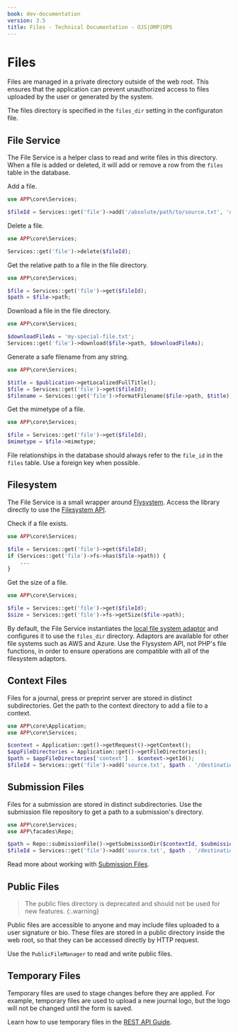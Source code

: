 ```yaml
---
book: dev-documentation
version: 3.5
title: Files - Technical Documentation - OJS|OMP|OPS
---
```


# Files

Files are managed in a private directory outside of the web root. This ensures that the application can prevent unauthorized access to files uploaded by the user or generated by the system.

The files directory is specified in the `files_dir` setting in the configuraton file.

## File Service

The File Service is a helper class to read and write files in this directory. When a file is added or deleted, it will add or remove a row from the `files` table in the database.

Add a file.

```php
use APP\core\Services;

$fileId = Services::get('file')->add('/absolute/path/to/source.txt', 'destination.txt');
```

Delete a file.

```php
use APP\core\Services;

Services::get('file')->delete($fileId);
```

Get the relative path to a file in the file directory.

```php
use APP\core\Services;

$file = Services::get('file')->get($fileId);
$path = $file->path;
```

Download a file in the file directory.

```php
use APP\core\Services;

$downloadFileAs = 'my-special-file.txt';
Services::get('file')->download($file->path, $downloadFileAs);
```

Generate a safe filename from any string.

```php
use APP\core\Services;

$title = $publication->getLocalizedFullTitle();
$file = Services::get('file')->get($fileId);
$filename = Services::get('file')->formatFilename($file->path, $title);
```

Get the mimetype of a file.

```php
use APP\core\Services;

$file = Services::get('file')->get($fileId);
$mimetype = $file->mimetype;
```

File relationships in the database should always refer to the `file_id` in the `files` table. Use a foreign key when possible.

## Filesystem

The File Service is a small wrapper around [Flysystem](https://flysystem.thephpleague.com/docs/). Access the library directly to use the [Filesystem API](https://flysystem.thephpleague.com/docs/usage/filesystem-api/).

Check if a file exists.

```php
use APP\core\Services;

$file = Services::get('file')->get($fileId);
if (Services::get('file')->fs->has($file->path)) {
    ...
}
```

Get the size of a file.

```php
use APP\core\Services;

$file = Services::get('file')->get($fileId);
$size = Services::get('file')->fs->getSize($file->path);
```

By default, the File Service instantiates the [local file system adaptor](https://flysystem.thephpleague.com/docs/adapter/local/) and configures it to use the `files_dir` directory. Adaptors are available for other file systems such as AWS and Azure. Use the Flysystem API, not PHP's file functions, in order to ensure operations are compatible with all of the filesystem adaptors.

## Context Files

Files for a journal, press or preprint server are stored in distinct subdirectories. Get the path to the context directory to add a file to a context.

```php
use APP\core\Application;
use APP\core\Services;

$context = Application::get()->getRequest()->getContext();
$appFileDirectories = Application::get()->getFileDirectories();
$path = $appFileDirectories['context'] . $context->getId();
$fileId = Services::get('file')->add('source.txt', $path . '/destination.txt');
```

## Submission Files

Files for a submission are stored in distinct subdirectories. Use the submission file repository to get a path to a submission's directory.

```php
use APP\core\Services;
use APP\facades\Repo;

$path = Repo::submissionFile()->getSubmissionDir($contextId, $submissionId);
$fileId = Services::get('file')->add('source.txt', $path . '/destination.txt');
```

Read more about working with [Submission Files](./submission-files).

## Public Files

> The public files directory is deprecated and should not be used for new features.
{:.warning}

Public files are accessible to anyone and may include files uploaded to a user signature or bio. These files are stored in a public directory inside the web root, so that they can be accessed directly by HTTP request.

Use the `PublicFileManager` to read and write public files.

## Temporary Files

Temporary files are used to stage changes before they are applied. For example, temporary files are used to upload a new journal logo, but the logo will not be changed until the form is saved.

Learn how to use temporary files in the [REST API Guide](/dev/api/#temporary-files).
